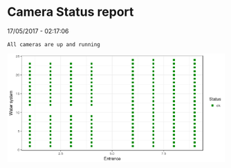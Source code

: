 Camera Status report
================
17/05/2017 - 02:17:06

    All cameras are up and running

![](camreport_files/figure-markdown_github/unnamed-chunk-2-1.png)
